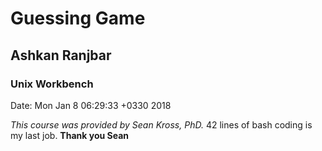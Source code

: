 # Guessing Game
## Ashkan Ranjbar
### Unix Workbench
 Date: Mon Jan  8 06:29:33 +0330 2018 

*This course was provided by Sean Kross, PhD.* 
42 lines of bash coding is my last job. 
 **Thank you Sean** 